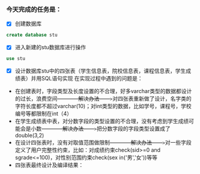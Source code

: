 ### 今天完成的任务是：
- [x] 创建数据库
```sql
create database stu
```
- [x] 进入新建的stu数据库进行操作
```sql
use stu
```
- [x] 设计数据库stu中的四张表（学生信息表，院校信息表，课程信息表，学生成绩表）并用SQL语句实现
在实现过程中遇到的问题是：
* 在创建表时，字段类型及长度设置的不合理，好多varchar类型的数据都设计的过长，浪费空间~~————解决办法——~~`>`对四张表重新做了设计，名字类的字符长度都不超过varchar(10)；对int类型的数据，比如学号，课程号，学校编号等都限制在int（4）
* 在学生成绩表中表，对分数字段的类型设置的不合理，没有考虑到学生成绩可能会是小数~~————解决办法——~~`>`把分数字段的字段类型设置成了double(3,2)
* 在设计四张表时，没有对取值范围做限制~~————解决办法——~~`>`对一些字段定义了用户完整性约束，比如：对成绩约束check(sid>=0 and sgrade<=100)，对性别范围约束check(sex in('男','女'))等等
* 四张表最终设计及编译结果：


